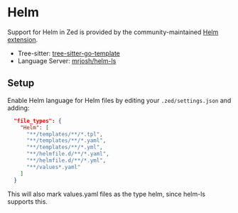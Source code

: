 # Helm

Support for Helm in Zed is provided by the community-maintained [Helm extension](https://github.com/cabrinha/helm.zed).

- Tree-sitter: [tree-sitter-go-template](https://github.com/ngalaiko/tree-sitter-go-template/tree/master)
- Language Server: [mrjosh/helm-ls](https://github.com/mrjosh/helm-ls)

## Setup

Enable Helm language for Helm files by editing your `.zed/settings.json` and adding:

```json
  "file_types": {
    "Helm": [
      "**/templates/**/*.tpl",
      "**/templates/**/*.yaml",
      "**/templates/**/*.yml",
      "**/helmfile.d/**/*.yaml",
      "**/helmfile.d/**/*.yml",
      "**/values*.yaml"
    ]
  }
```

This will also mark values.yaml files as the type helm, since helm-ls supports this.
